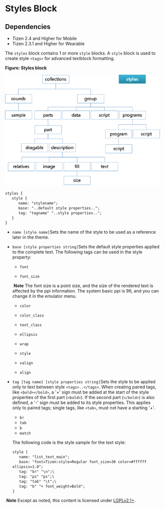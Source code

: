 # Styles Block

## Dependencies

- Tizen 2.4 and Higher for Mobile
- Tizen 2.3.1 and Higher for Wearable

The `styles` block contains 1 or more `style` blocks. A `style` block is used to create style `<tags>` for advanced textblock formatting.

**Figure: Styles block**

![Styles block](./media/diagram_styles.png)

```
styles {
   style {
      name: "stylename";
      base: "..default style properties..";
      tag: "tagname" "..style properties..";
   }
}
```

- `name [style name]`Sets the name of the style to be used as a reference later in the theme.

- `base [style properties string]`Sets the default style properties applied to the complete text. The following tags can be used in the style property:   	 

  -  `font`	 

  -  `font_size`

    ​	**Note**	The font size is a point size, and the size of the rendered text is affected by the ppi information. The system basic ppi is 96, and you can change it in the emulator menu.	  	  

  - `color`	

  - `color_class`	 

  -  `text_class`	 

  -  `ellipsis`   

  -    `wrap`      

  - `style`    

  -   `valign`   

  -    `align`   

- `tag [tag name] [style properties string]`Sets the style to be applied only to text between style `<tags>..</tags>`. When creating paired tags, like `<bold></bold>`, a '+' sign must be added at the start of the style properties of the first part (`<bold>`). If the second part (`</bold>`) is also defined, a '-' sign must be added to its style properties. This applies only to paired tags; single tags, like `<tab>`, must not have a starting '+'.   

  -  `br`
  -  `tab`	  
  - `b`	
  -   `match`  

   The following code is the style sample for the text style:

  ```
  style {
     name: "list_text_main";
     base: "font=Tizen:style=Regular font_size=30 color=#ffffff ellipsis=1.0";
     tag: "br" "\n";\
     tag: "ps" "ps";\
     tag: "tab" "\t";\
     tag: "b" "+ font_weight=Bold";
  }
  ```

​	**Note**	Except as noted, this content is licensed under [LGPLv2.1+](http://opensource.org/licenses/LGPL-2.1).